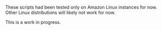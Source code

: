 These scripts had been tested only on Amazon Linux instances for now. Other Linux distributions will likely not work for now. 

This is a work in progress.
